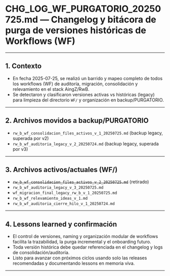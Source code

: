 # CHG_LOG_WF_PURGATORIO_20250725.md — Changelog y bitácora de purga de versiones históricas de Workflows (WF)

---

## 1. Contexto
- En fecha 2025-07-25, se realizó un barrido y mapeo completo de todos los workflows (WF) de auditoría, migración, consolidación y relevamiento en el stack AingZ/RwB.
- Se detectaron y clasificaron versiones activas vs históricas (legacy) para limpieza del directorio `WF/` y organización en backup/PURGATORIO.

---

## 2. Archivos movidos a backup/PURGATORIO
- `rw_b_wf_consolidacion_files_activos_v_1_20250725.md` (backup legacy, superada por v2)
- `rw_b_wf_auditoria_legacy_v_2_20250724.md` (backup legacy, superada por v3)

---

## 3. Archivos activos/actuales (WF/)
 - ~~`rw_b_wf_consolidacion_files_activos_v_2_20250725.md`~~ (retirado)
- `rw_b_wf_auditoria_legacy_v_3_20250725.md`
- `wf_migracion_final_legacy_rw_b_v_1_20250725.md`
- `rw_b_wf_relevamiento_ideas_v_1.md`
- `rw_b_wf_auditoria_cierre_hilo_v_1_20250724.md`

---

## 4. Lessons learned y confirmación
- El control de versiones, naming y organización modular de workflows facilita la trazabilidad, la purga incremental y el onboarding futuro.
- Toda versión histórica debe quedar referenciada en el changelog y logs de consolidación/auditoría.
- Listo para avanzar con próximos ciclos usando solo las releases recomendadas y documentando lessons en memoria viva.

---

